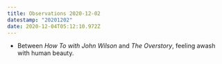 ```yaml
---
title: Observations 2020-12-02
datestamp: "20201202"
date: 2020-12-04T05:12:10.972Z
---
```

- Between *How To with John Wilson* and *The Overstory*, feeling awash with human beauty.